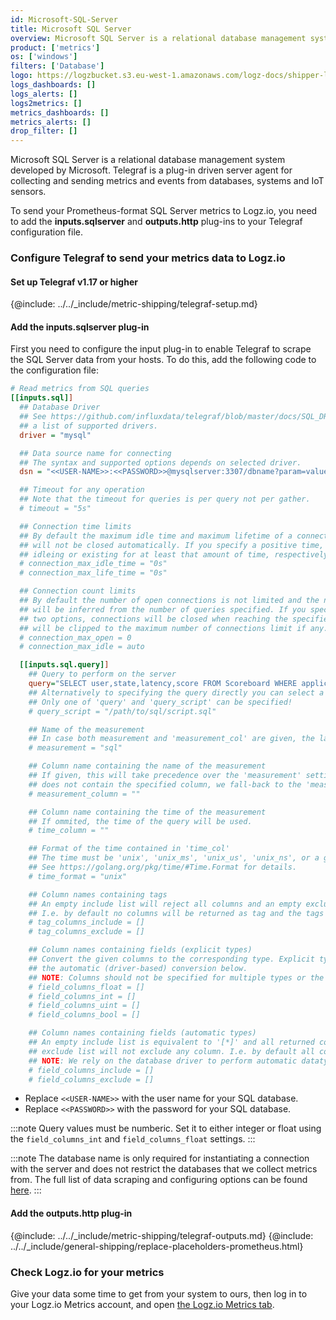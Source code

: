 ```yaml
---
id: Microsoft-SQL-Server
title: Microsoft SQL Server
overview: Microsoft SQL Server is a relational database management system developed by Microsoft. Telegraf is a plug-in driven server agent for collecting and sending metrics and events from databases, systems and IoT sensors.
product: ['metrics']
os: ['windows']
filters: ['Database']
logo: https://logzbucket.s3.eu-west-1.amazonaws.com/logz-docs/shipper-logos/mysql.svg
logs_dashboards: []
logs_alerts: []
logs2metrics: []
metrics_dashboards: []
metrics_alerts: []
drop_filter: []
---
```



Microsoft SQL Server is a relational database management system developed by Microsoft. Telegraf is a plug-in driven server agent for collecting and sending metrics and events from databases, systems and IoT sensors.

To send your Prometheus-format SQL Server metrics to Logz.io, you need to add the **inputs.sqlserver** and **outputs.http** plug-ins to your Telegraf configuration file.

### Configure Telegraf to send your metrics data to Logz.io

 

#### Set up Telegraf v1.17 or higher

{@include: ../../_include/metric-shipping/telegraf-setup.md}
 
#### Add the inputs.sqlserver plug-in

First you need to configure the input plug-in to enable Telegraf to scrape the SQL Server data from your hosts. To do this, add the following code to the configuration file:


``` ini
# Read metrics from SQL queries
[[inputs.sql]]
  ## Database Driver
  ## See https://github.com/influxdata/telegraf/blob/master/docs/SQL_DRIVERS_INPUT.md for
  ## a list of supported drivers.
  driver = "mysql"

  ## Data source name for connecting
  ## The syntax and supported options depends on selected driver.
  dsn = "<<USER-NAME>>:<<PASSWORD>>@mysqlserver:3307/dbname?param=value"

  ## Timeout for any operation
  ## Note that the timeout for queries is per query not per gather.
  # timeout = "5s"

  ## Connection time limits
  ## By default the maximum idle time and maximum lifetime of a connection is unlimited, i.e. the connections
  ## will not be closed automatically. If you specify a positive time, the connections will be closed after
  ## idleing or existing for at least that amount of time, respectively.
  # connection_max_idle_time = "0s"
  # connection_max_life_time = "0s"

  ## Connection count limits
  ## By default the number of open connections is not limited and the number of maximum idle connections
  ## will be inferred from the number of queries specified. If you specify a positive number for any of the
  ## two options, connections will be closed when reaching the specified limit. The number of idle connections
  ## will be clipped to the maximum number of connections limit if any.
  # connection_max_open = 0
  # connection_max_idle = auto

  [[inputs.sql.query]]
    ## Query to perform on the server
    query="SELECT user,state,latency,score FROM Scoreboard WHERE application > 0"
    ## Alternatively to specifying the query directly you can select a file here containing the SQL query.
    ## Only one of 'query' and 'query_script' can be specified!
    # query_script = "/path/to/sql/script.sql"

    ## Name of the measurement
    ## In case both measurement and 'measurement_col' are given, the latter takes precedence.
    # measurement = "sql"

    ## Column name containing the name of the measurement
    ## If given, this will take precedence over the 'measurement' setting. In case a query result
    ## does not contain the specified column, we fall-back to the 'measurement' setting.
    # measurement_column = ""

    ## Column name containing the time of the measurement
    ## If ommited, the time of the query will be used.
    # time_column = ""

    ## Format of the time contained in 'time_col'
    ## The time must be 'unix', 'unix_ms', 'unix_us', 'unix_ns', or a golang time format.
    ## See https://golang.org/pkg/time/#Time.Format for details.
    # time_format = "unix"

    ## Column names containing tags
    ## An empty include list will reject all columns and an empty exclude list will not exclude any column.
    ## I.e. by default no columns will be returned as tag and the tags are empty.
    # tag_columns_include = []
    # tag_columns_exclude = []

    ## Column names containing fields (explicit types)
    ## Convert the given columns to the corresponding type. Explicit type conversions take precedence over
    ## the automatic (driver-based) conversion below.
    ## NOTE: Columns should not be specified for multiple types or the resulting type is undefined.
    # field_columns_float = []
    # field_columns_int = []
    # field_columns_uint = []
    # field_columns_bool = []

    ## Column names containing fields (automatic types)
    ## An empty include list is equivalent to '[*]' and all returned columns will be accepted. An empty
    ## exclude list will not exclude any column. I.e. by default all columns will be returned as fields.
    ## NOTE: We rely on the database driver to perform automatic datatype conversion.
    # field_columns_include = []
    # field_columns_exclude = []
```
* Replace `<<USER-NAME>>` with the user name for your SQL database.
* Replace `<<PASSWORD>>` with the password for your SQL database.

:::note
Query values must be numberic. Set it to either integer or float using the `field_columns_int` and `field_columns_float` settings.
:::
 


:::note
The database name is only required for instantiating a connection with the server and does not restrict the databases that we collect metrics from. The full list of data scraping and configuring options can be found [here](https://github.com/influxdata/telegraf/tree/master/plugins/inputs/sql).
::: 
 

#### Add the outputs.http plug-in

{@include: ../../_include/metric-shipping/telegraf-outputs.md}
{@include: ../../_include/general-shipping/replace-placeholders-prometheus.html}

### Check Logz.io for your metrics

Give your data some time to get from your system to ours, then log in to your Logz.io Metrics account, and open [the Logz.io Metrics tab](https://app.logz.io/#/dashboard/metrics/).



  
